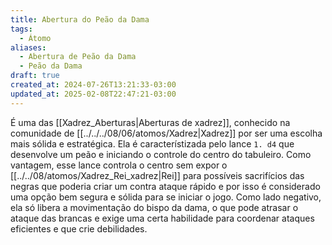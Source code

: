 ```yaml
---
title: Abertura do Peão da Dama
tags:
  - Átomo
aliases:
  - Abertura de Peão da Dama
  - Peão da Dama
draft: true
created_at: 2024-07-26T13:21:33-03:00
updated_at: 2025-02-08T22:47:21-03:00
---
```


É uma das [[Xadrez_Aberturas|Aberturas de xadrez]], conhecido na comunidade de [[../../../08/06/atomos/Xadrez|Xadrez]] por ser uma escolha mais sólida e estratégica. Ela é característizada pelo lance `1. d4` que desenvolve um peão e iniciando o controle do centro do tabuleiro. Como vantagem, esse lance controla o centro sem expor o [[../../08/atomos/Xadrez_Rei_xadrez|Rei]] para possíveis sacrifícios das negras que poderia criar um contra ataque rápido e por isso é considerado uma opção bem segura e sólida para se iniciar o jogo. Como lado negativo, ela só libera a movimentação do bispo da dama, o que pode atrasar o ataque das brancas e exige uma certa habilidade para coordenar ataques eficientes e que crie debilidades.
